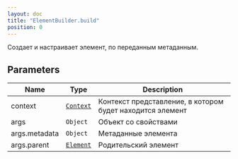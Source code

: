 ```yaml
---
layout: doc
title: "ElementBuilder.build"
position: 0
---
```


Создает и настраивает элемент, по переданным метаданным.

## Parameters

|Name|Type|Description|
|----|----|-----------|
|context|[`Context`](../../../Context/)| Контекст представление, в котором будет находится элемент |
|args| `Object` | Объект со свойствами |
|args.metadata| `Object` | Метаданные элемента |
|args.parent| [`Element`](../../) | Родительский элемент |